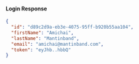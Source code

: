 #### Login Response

```json
{
  "id": "d89c2d9a-eb3e-4075-95ff-b920b55aa104",
  "firstName": "Amichai",
  "lastName": "Mantinband",
  "email": "amichai@mantinband.com",
  "token": "eyJhb..hbbQ"
}
```